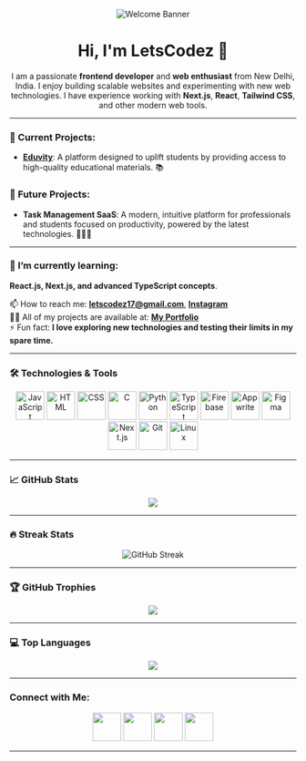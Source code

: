 <p align="center">
  <img src="https://github.com/user-attachments/assets/b01233fc-4395-4bcd-88b7-4e06066f20ec" alt="Welcome Banner" />
</p>

<h1 align="center">Hi, I'm LetsCodez 👋</h1>

<p align="center">
  I am a passionate <strong>frontend developer</strong> and <strong>web enthusiast</strong> from New Delhi, India. I enjoy building scalable websites and experimenting with new web technologies. I have experience working with <strong>Next.js</strong>, <strong>React</strong>, <strong>Tailwind CSS</strong>, and other modern web tools.
</p>

<hr />

### 🚀 Current Projects:
- **[Eduvity](https://eduvity.vercel.app/)**: A platform designed to uplift students by providing access to high-quality educational materials. 📚

### 🔮 Future Projects:
- **Task Management SaaS**: A modern, intuitive platform for professionals and students focused on productivity, powered by the latest technologies. 🧑‍💻✨

<hr />

### 🌱 I’m currently learning:
**React.js, Next.js, and advanced TypeScript concepts**.

📫 How to reach me: **letscodez17@gmail.com**, **[Instagram](https://www.instagram.com/letscodez17/?utm_source=ig_web_button_share_sheet)**  
👨‍💻 All of my projects are available at: **[My Portfolio](https://github.com/LetsCodez)**  
⚡ Fun fact: **I love exploring new technologies and testing their limits in my spare time.**

<hr />

### 🛠️ Technologies & Tools

<p align="center">
  <img width="50" height="50" src="https://cdn.worldvectorlogo.com/logos/logo-javascript.svg" alt="JavaScript" />
  <img width="50" height="50" src="https://imgs.search.brave.com/-A7DMn2sD4NJtodxwkO-SQM6qd5-pMzItJulgw-SvIQ/rs:fit:860:0:0:0/g:ce/aHR0cHM6Ly9jZG4u/d29ybGR2ZWN0b3Js/b2dvLmNvbS9sb2dv/cy9odG1sLTEuc3Zn" alt="HTML" />
  <img width="50" height="50" src="https://imgs.search.brave.com/kTKvDjFg8uSx56pZHmcFxgYwJRkOlbH6oHO9WSe8TFA/rs:fit:860:0:0:0/g:ce/aHR0cHM6Ly91cGxv/YWQud2lraW1lZGlh/Lm9yZy93aWtpcGVk/aWEvY29tbW9ucy82/LzYyL0NTUzNfbG9n/by5zdmc" alt="CSS" />
  <img width="50" height="50" src="https://imgs.search.brave.com/hlJLlUrLwzhpgfcIGN6vE9eNlJsA4TAPtoEGQNUY0e4/rs:fit:860:0:0:0/g:ce/aHR0cHM6Ly91cGxv/YWQud2lraW1lZGlh/Lm9yZy93aWtpcGVk/aWEvY29tbW9ucy8x/LzE4L0NfUHJvZ3Jh/bW1pbmdfTGFuZ3Vh/Z2Uuc3Zn" alt="C" />
  <img width="50" height="50" src="https://imgs.search.brave.com/RhPaD1k9tjMWwfnmHCQrCW1RHH-vy0ZbXaCza2IuQWM/rs:fit:860:0:0:0/g:ce/aHR0cHM6Ly91cGxv/YWQud2lraW1lZGlh/Lm9yZy93aWtpcGVk/aWEvY29tbW9ucy8x/LzFmL1B5dGhvbl9s/b2dvXzAxLnN2Zw" alt="Python" />
  <img width="50" height="50" src="https://imgs.search.brave.com/b1mza9u8ePJdo9VHfx00bmjzGwVI_b7cLPA1ONSjIL0/rs:fit:860:0:0:0/g:ce/aHR0cHM6Ly91cGxv/YWQud2lraW1lZGlh/Lm9yZy93aWtpcGVk/aWEvY29tbW9ucy80/LzRjL1R5cGVzY3Jp/cHRfbG9nb18yMDIw/LnN2Zw" alt="TypeScript" />
  <img width="50" src="https://imgs.search.brave.com/3gllpEmavu9dzh_yEiqGliv-7DCB05x-bNt990muJu8/rs:fit:860:0:0:0/g:ce/aHR0cHM6Ly9hc3Nl/dHMuc3RpY2twbmcu/Y29tL2ltYWdlcy81/ODQ3ZjQwZWNlZjEw/MTRjMGI1ZTQ4OGEu/cG5n" alt="Firebase" />
  <img width="50" src="https://imgs.search.brave.com/rY0t81hfytsej1UVnekrzqJEaXkKgT5RJ2WZ-0yyPGM/rs:fit:860:0:0:0/g:ce/aHR0cHM6Ly9hcHB3/cml0ZS5pby9hc3Nl/dHMvbG9nb21hcmsv/bG9nby5zdmc" alt="Appwrite" />
  <img width="50" src="https://imgs.search.brave.com/Cw7Uw4d-7CL2cDKMniS2oWCf59xdnLFUi1BXIibyguY/rs:fit:860:0:0:0/g:ce/aHR0cHM6Ly91cGxv/YWQud2lraW1lZGlh/Lm9yZy93aWtpcGVk/aWEvY29tbW9ucy8z/LzMzL0ZpZ21hLWxv/Z28uc3Zn" alt="Figma" />
  <img width="50" src="https://seeklogo.com/images/N/next-js-icon-logo-EE302D5DBD-seeklogo.com.png" alt="Next.js" />
  <img width="50" src="https://static-00.iconduck.com/assets.00/git-icon-512x512-61zfmvxk.png" alt="Git" />
  <img width="50" src="https://1000logos.net/wp-content/uploads/2017/03/LINUX-LOGO-453x500.png" alt="Linux" />
</p>

<hr />

### 📈 GitHub Stats

<p align="center">
  <img src="https://github-readme-stats.vercel.app/api?username=LetsCodez&show_icons=true&theme=dark" />
</p>

<hr />

### 🔥 Streak Stats

<p align="center">
  <img src="https://github-readme-streak-stats.herokuapp.com/?user=LetsCodez&theme=dark" alt="GitHub Streak" />
</p>

<hr />

### 🏆 GitHub Trophies

<p align="center">
  <img src="https://github-profile-trophy.vercel.app/?username=LetsCodez&theme=radical&no-bg=false&row=2&column=4" />
</p>

<hr />

### 💻 Top Languages

<p align="center">
  <img src="https://github-readme-stats.vercel.app/api/top-langs/?username=LetsCodez&layout=compact&theme=radical" />
</p>

<hr />

### Connect with Me:

<p align="center">
  <a href="https://www.linkedin.com/in/anuj-sah-0ab175334/"><img width="50" src="https://upload.wikimedia.org/wikipedia/commons/c/ca/LinkedIn_logo_initials.png" /></a>
  <a href="https://www.instagram.com/letscodez17/?utm_source=ig_web_button_share_sheet"><img width="50" src="https://cdn4.iconfinder.com/data/icons/social-media-logos-6/512/62-instagram-128.png" /></a>
  <a href="https://github.com/LetsCodez"><img width="50" src="https://upload.wikimedia.org/wikipedia/commons/9/91/Octicons-mark-github.svg" /></a>
  <a href="mailto:letscodez17@gmail.com"><img width="50" src="https://mailmeteor.com/logos/assets/PNG/Gmail_Logo_128px.png" /></a>
</p>
<hr />
